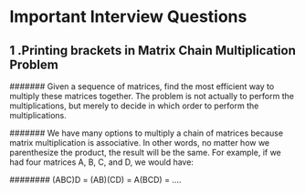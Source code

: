 # Important Interview Questions
## 1 .Printing brackets in Matrix Chain Multiplication Problem

#######   Given a sequence of matrices, find the most efficient way to multiply these matrices together. The problem is not actually      to perform the multiplications, but merely to decide in which order to perform the multiplications.

#######  We have many options to multiply a chain of matrices because matrix multiplication is associative. In other words, no matter   how we parenthesize the product, the result will be the same. For example, if we had four matrices A, B, C, and D, we would     have:

########   (ABC)D = (AB)(CD) = A(BCD) = ....
